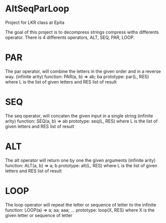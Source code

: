 # AltSeqParLoop

Project for LKR class at Epita

The goal of this project is to decompress strings compress withs differents
operator. There is 4 differents operators, ALT, SEQ, PAR, LOOP.

# PAR
The par operator, will combine the letters in the given order and in a reverse
way. (infinite arity)
function:  PAR(a, b) => ab; ba
prototype: par(L, RES) where L is the list of given letters and RES list of result

# SEQ
The seq operator, will concaten the given input in a single string (infinite arity)
function:  SEQ(a, b) => ab
prototype: seq(L, RES) where L is the list of given letters and RES list of result

# ALT
The alt operator will return one by one the given arguments (infinite arity)
function:  ALT(a, b) => a; b
prototype: alt(L, RES) where L is the list of given letters and RES list of result

# LOOP
The loop operator will repeat the letter or sequence of letter to the infinite
function:  LOOP(a) => a; aa; aaa; ...
prototype: loop(X, RES) where X is the given letter or sequence of letter
